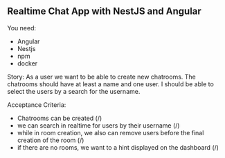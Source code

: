 ## Realtime Chat App with NestJS and Angular

You need:

- Angular
- Nestjs
- npm
- docker

Story:
As a user we want to be able to create new chatrooms.
The chatrooms should have at least a name and one user. I should be able to select the users by a search for the username.

Acceptance Criteria:

- Chatrooms can be created (/)
- we can search in realtime for users by their username (/)
- while in room creation, we also can remove users before the final creation of the room (/)
- if there are no rooms, we want to a hint displayed on the dashboard (/)
